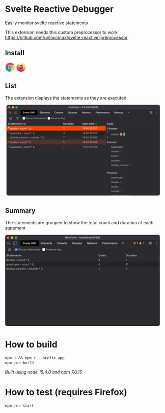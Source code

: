 # Svelte Reactive Debugger
Easily monitor svelte reactive statements

This extension needs this custom preprocessor to work
https://github.com/unlocomqx/svelte-reactive-preprocessor

## Install
[![](images/chrome_32x32.png)](https://chrome.google.com/webstore/detail/svelte-reactive-debugger/mieppkcamgfhpjedhnfdlbndijhohmjf)
[![](images/firefox_32x32.png)](https://addons.mozilla.org/en-US/firefox/addon/svelte-reactive-debugger/)

## List
The extension displays the statements as they are executed

![panel preview](images/list.png)

## Summary
The statements are grouped to show the total count and duration of each statement

![panel preview](images/summary.png)

# How to build
```shell
npm i && npm i --prefix app
npm run build
```
_Built using node 15.4.0 and npm 7.0.15_

# How to test (requires Firefox)
```shell
npm run start
```
